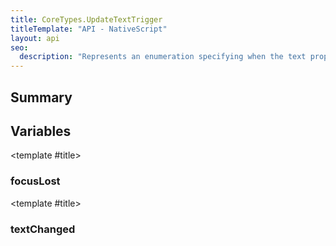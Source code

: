 ```yaml
---
title: CoreTypes.UpdateTextTrigger
titleTemplate: "API - NativeScript"
layout: api
seo:
  description: "Represents an enumeration specifying when the text property of an EditableTextBase will be updated."
---
```


<!-- This page is auto generated, do not edit manually. -->
<!-- Run "yarn generate:api-docs" to regenerate -->

<script setup lang="ts">
  import { provide } from "vue";
  import API_DATA from "./CoreTypes-UpdateTextTrigger.data.json";
  
  provide('API_DATA', API_DATA);
</script>

<APIRefHierarchy v-once />

<APIRefComment commentBase64="eyJibG9ja1RhZ3MiOltdLCJtb2RpZmllclRhZ3MiOnt9LCJzdW1tYXJ5IjpbeyJraW5kIjoidGV4dCIsInRleHQiOiJSZXByZXNlbnRzIGFuIGVudW1lcmF0aW9uIHNwZWNpZnlpbmcgd2hlbiB0aGUgdGV4dCBwcm9wZXJ0eSBvZiBhbiBFZGl0YWJsZVRleHRCYXNlIHdpbGwgYmUgdXBkYXRlZC4ifV19" v-once />

## <Heading ignore>Summary</Heading>

<APIRefSummary v-once />

## Variables

<div class="isConst">

<APIRef for="2668" v-once>

<template #title>

### focusLost

</template>

</APIRef>

</div>

<div class="isConst">

<APIRef for="2669" v-once>

<template #title>

### textChanged

</template>

</APIRef>

</div>
